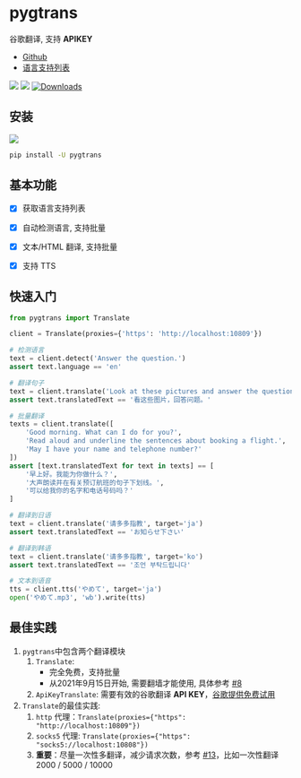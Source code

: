 # pygtrans

谷歌翻译, 支持 **APIKEY**

- [Github](https://github.com/foyoux/pygtrans)
- [语言支持列表](https://pygtrans.readthedocs.io/zh_CN/latest/langs.html)

[![](https://img.shields.io/github/v/release/foyoux/pygtrans)](https://github.com/foyoux/pygtrans/releases) ![](https://img.shields.io/github/last-commit/foyoux/pygtrans) [![Downloads](https://static.pepy.tech/personalized-badge/pygtrans?period=total&units=international_system&left_color=black&right_color=orange&left_text=Downloads)](https://pepy.tech/project/pygtrans)



## 安装

[![](https://img.shields.io/pypi/pyversions/pygtrans)](https://pypi.org/project/pygtrans/) 

```bash
pip install -U pygtrans
```


## 基本功能

- [x] 获取语言支持列表
- [x] 自动检测语言, 支持批量
- [x] 文本/HTML 翻译, 支持批量
- [x] 支持 TTS


## 快速入门

```python
from pygtrans import Translate

client = Translate(proxies={'https': 'http://localhost:10809'})

# 检测语言
text = client.detect('Answer the question.')
assert text.language == 'en'

# 翻译句子
text = client.translate('Look at these pictures and answer the questions.')
assert text.translatedText == '看这些图片，回答问题。'

# 批量翻译
texts = client.translate([
    'Good morning. What can I do for you?',
    'Read aloud and underline the sentences about booking a flight.',
    'May I have your name and telephone number?'
])
assert [text.translatedText for text in texts] == [
    '早上好。我能为你做什么？',
    '大声朗读并在有关预订航班的句子下划线。',
    '可以给我你的名字和电话号码吗？'
]

# 翻译到日语
text = client.translate('请多多指教', target='ja')
assert text.translatedText == 'お知らせ下さい'

# 翻译到韩语
text = client.translate('请多多指教', target='ko')
assert text.translatedText == '조언 부탁드립니다'

# 文本到语音
tts = client.tts('やめて', target='ja')
open('やめて.mp3', 'wb').write(tts)
```



## 最佳实践

1. `pygtrans`中包含两个翻译模块
   1. `Translate`: 
      - 完全免费，支持批量
      - 从2021年9月15日开始, 需要翻墙才能使用, 具体参考 [#8](https://github.com/foyoux/pygtrans/issues/8)
   2. `ApiKeyTranslate`: 需要有效的谷歌翻译 **API KEY**，[谷歌提供免费试用](https://cloud.google.com/translate/docs/quickstarts)
2. `Translate`的最佳实践:
   1. `http` 代理：`Translate(proxies={"https": "http://localhost:10809"})`
   2. `socks5` 代理: `Translate(proxies={"https": "socks5://localhost:10808"})`
   3. **重要**：尽量一次性多翻译，减少请求次数，参考 [#13](https://github.com/foyoux/pygtrans/issues/13)，比如一次性翻译 2000 / 5000 / 10000

